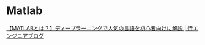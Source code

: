 # Matlab

[【MATLABとは？】ディープラーニングで人気の言語を初心者向けに解説 | 侍エンジニアブログ](https://www.sejuku.net/blog/97465#index_id7)